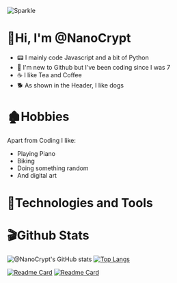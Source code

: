 ![Sparkle](https://user-images.githubusercontent.com/102105216/159911270-eab7f9a1-d434-4173-9b0d-7ca440ec6429.gif)


# 🍵Hi, I'm @NanoCrypt
- 📟 I mainly code Javascript and a bit of Python
- 📙 I'm new to Github but I've been coding since I was 7
- ☕ I like Tea and Coffee
- 🐕 As shown in the Header, I like dogs
# 🏚️Hobbies
Apart from Coding I like:
- Playing Piano
- Biking
- Doing something random
- And digital art
# 📠Technologies and Tools

# 🎬Github Stats
![@NanoCrypt's GitHub stats](https://github-readme-stats.vercel.app/api?username=NanoCrypt&theme=gotham&show_icons=true)
[![Top Langs](https://github-readme-stats.vercel.app/api/top-langs/?username=NanoCrypt&theme=gotham&show_icons=true)](https://github.com/NanoCrypt/github-readme-stats)

[![Readme Card](https://github-readme-stats.vercel.app/api/pin/?username=NanoCrypt&repo=April-Fools-BumbleBee-Floods&theme=gotham&show_icons=true)](https://github.com/NanoCrypt/April-Fools-BumbleBee-Floods)
[![Readme Card](https://github-readme-stats.vercel.app/api/pin/?username=NanoCrypt&repo=NanoCrypt&theme=gotham&show_icons=true)](https://github.com/NanoCrypt/NanoCrypt)
<!---
NanoCrypt/NanoCrypt is a ✨ special ✨ repository because its `README.md` (this file) appears on your GitHub profile.
You can click the Preview link to take a look at your changes.
--->

